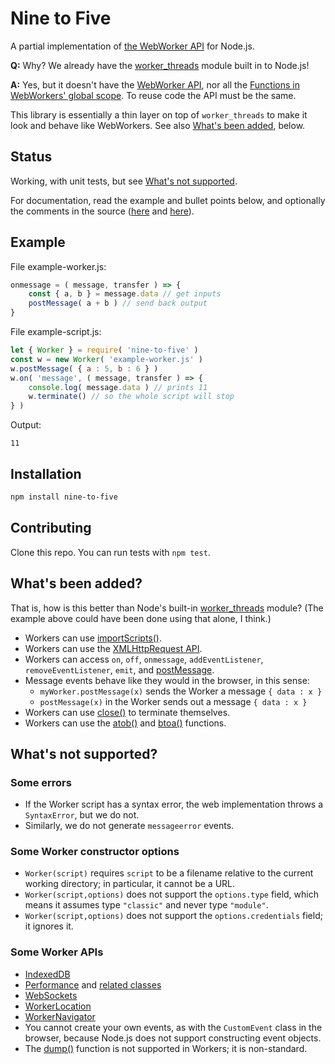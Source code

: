 
# Nine to Five

A partial implementation of
[the WebWorker API](https://developer.mozilla.org/en-US/docs/Web/API/Worker)
for Node.js.

**Q:** Why? We already have the
[worker_threads](https://nodejs.org/api/worker_threads.html) module built in to
Node.js!

**A:** Yes, but it doesn't have the
[WebWorker API](https://developer.mozilla.org/en-US/docs/Web/API/Worker/Worker),
nor all the [Functions in WebWorkers' global scope](https://developer.mozilla.org/en-US/docs/Web/API/Web_Workers_API/Functions_and_classes_available_to_workers).
To reuse code the API must be the same.

This library is essentially a thin layer on top of `worker_threads` to make it
look and behave like WebWorkers. See also
[What's been added](#whats-been-added), below.

## Status

Working, with unit tests, but see [What's not supported](#whats-not-supported).

For documentation, read the example and bullet points below, and optionally the
comments in the source
([here](https://github.com/lurchmath/nine-to-five/blob/master/index.js) and
[here](https://github.com/lurchmath/nine-to-five/blob/master/preamble.js)).

## Example

File example-worker.js:
```js
onmessage = ( message, transfer ) => {
    const { a, b } = message.data // get inputs
    postMessage( a + b ) // send back output
}
```

File example-script.js:
```js
let { Worker } = require( 'nine-to-five' )
const w = new Worker( 'example-worker.js' )
w.postMessage( { a : 5, b : 6 } )
w.on( 'message', ( message, transfer ) => {
    console.log( message.data ) // prints 11
    w.terminate() // so the whole script will stop
} )
```

Output:
```
11
```

## Installation

```sh
npm install nine-to-five
```

## Contributing

Clone this repo.  You can run tests with `npm test`.

## What's been added?

That is, how is this better than Node's built-in
[worker_threads](https://nodejs.org/api/worker_threads.html) module?
(The example above could have been done using that alone, I think.)

 * Workers can use
   [importScripts()](https://developer.mozilla.org/en-US/docs/Web/API/WorkerGlobalScope/importScripts).
 * Workers can use the
   [XMLHttpRequest API](https://developer.mozilla.org/en-US/docs/Web/API/XMLHttpRequest).
 * Workers can access `on`, `off`, `onmessage`, `addEventListener`,
   `removeEventListener`, `emit`, and
   [postMessage](https://developer.mozilla.org/en-US/docs/Web/API/DedicatedWorkerGlobalScope/postMessage).
 * Message events behave like they would in the browser, in this sense:
    * `myWorker.postMessage(x)` sends the Worker a message `{ data : x }`
    * `postMessage(x)` in the Worker sends out a message `{ data : x }`
 * Workers can use
   [close()](https://developer.mozilla.org/en-US/docs/Web/API/DedicatedWorkerGlobalScope/close)
   to terminate themselves.
 * Workers can use the
   [atob()](https://developer.mozilla.org/en-US/docs/Web/API/WindowOrWorkerGlobalScope/atob) and
   [btoa()](https://developer.mozilla.org/en-US/docs/Web/API/WindowOrWorkerGlobalScope/btoa) functions.

## What's not supported?

### Some errors

 * If the Worker script has a syntax error, the web implementation throws a
   `SyntaxError`, but we do not.
 * Similarly, we do not generate `messageerror` events.

### Some Worker constructor options

 * `Worker(script)` requires `script` to be a filename relative
   to the current working directory; in particular, it cannot be a URL.
 * `Worker(script,options)` does not support the `options.type` field,
   which means it assumes type `"classic"` and never type `"module"`.
 * `Worker(script,options)` does not support the `options.credentials` field;
   it ignores it.

### Some Worker APIs

 * [IndexedDB](https://developer.mozilla.org/en-US/docs/Web/API/IndexedDB_API)
 * [Performance](https://developer.mozilla.org/en-US/docs/Web/API/Performance)
   and [related classes](https://developer.mozilla.org/en-US/docs/Web/API/PerformanceEntry)
 * [WebSockets](https://developer.mozilla.org/en-US/docs/Web/API/WebSocket)
 * [WorkerLocation](https://developer.mozilla.org/en-US/docs/Web/API/WorkerLocation)
 * [WorkerNavigator](https://developer.mozilla.org/en-US/docs/Web/API/WorkerNavigator)
 * You cannot create your own events, as with the `CustomEvent` class in the
   browser, because Node.js does not support constructing event objects.
 * The [dump()](https://developer.mozilla.org/en-US/docs/Web/API/WorkerGlobalScope/dump)
   function is not supported in Workers; it is non-standard.
